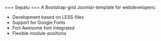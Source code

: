=== Sepatu ===
A Bootstrap-grid Joomla!-template for webdevelopers:
- Development based on LESS-files
- Support for Google Fonts
- Fort Awesome font integrated
- Flexible module-positions
